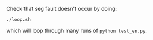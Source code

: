 Check that seg fault doesn't occur by doing:

    ./loop.sh

which will loop through many runs of `python test_en.py`.
